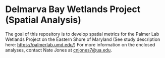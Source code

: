 # Delmarva Bay Wetlands Project (Spatial Analysis)
The goal of this repository is to develop spatial metrics for the Palmer Lab Wetlands Project on the Eastern Shore of Maryland (See study description here: https://palmerlab.umd.edu/)  For more information on the enclosed analyses, contact Nate Jones at cnjones7@ua.edu.
